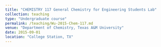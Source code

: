 ```yaml
---
title: "CHEMISTRY 117 General Chemistry for Engineering Students Lab"
collection: teaching
type: "Undergraduate course"
permalink: /teaching/Wu-2015-Chem-117.md
venue: "Department of Chemistry, Texas A&M University"
date: 2015-09-01
location: "College Station, TX"
---
```

